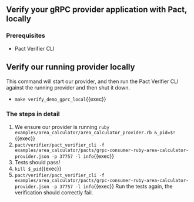 ## Verify your gRPC provider application with Pact, locally

### Prerequisites

- Pact Verifier CLI

## Verify our running provider locally

This command will start our provider, and then run the Pact Verifier CLI against the running provider and then shut it down.

- `make verify_demo_gprc_local`{{exec}}

### The steps in detail

1. We ensure our provider is running `ruby examples/area_calculator/area_calculator_provider.rb &_pid=$!`{{exec}}
1. `pact/verifier/pact_verifier_cli -f examples/area_calculator/pacts/grpc-consumer-ruby-area-calculator-provider.json -p 37757 -l info`{{exec}}
1. Tests should pass!
1. `kill $_pid`{{exec}}
1. `pact/verifier/pact_verifier_cli -f examples/area_calculator/pacts/grpc-consumer-ruby-area-calculator-provider.json -p 37757 -l info`{{exec}} Run the tests again, the verification should correctly fail.
